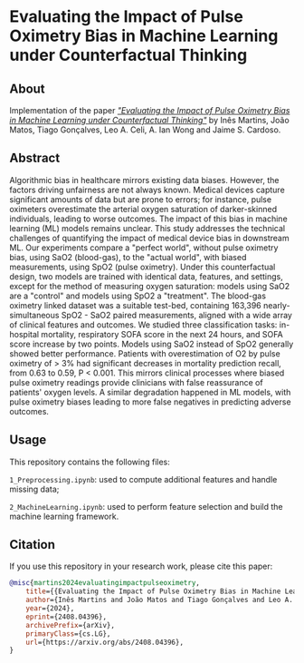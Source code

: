 # Evaluating the Impact of Pulse Oximetry Bias in Machine Learning under Counterfactual Thinking
## About
Implementation of the paper [_"Evaluating the Impact of Pulse Oximetry Bias in Machine Learning under Counterfactual Thinking"_](https://arxiv.org/abs/2408.04396) by Inês Martins, João Matos, Tiago Gonçalves, Leo A. Celi, A. Ian Wong and Jaime S. Cardoso.

## Abstract
Algorithmic bias in healthcare mirrors existing data biases. However, the factors driving unfairness are not always known. Medical devices capture significant amounts of data but are prone to errors; for instance, pulse oximeters overestimate the arterial oxygen saturation of darker-skinned individuals, leading to worse outcomes. The impact of this bias in machine learning (ML) models remains unclear. This study addresses the technical challenges of quantifying the impact of medical device bias in downstream ML. Our experiments compare a "perfect world", without pulse oximetry bias, using SaO2 (blood-gas), to the "actual world", with biased measurements, using SpO2 (pulse oximetry). Under this counterfactual design, two models are trained with identical data, features, and settings, except for the method of measuring oxygen saturation: models using SaO2 are a "control" and models using SpO2 a "treatment". The blood-gas oximetry linked dataset was a suitable test-bed, containing 163,396 nearly-simultaneous SpO2 - SaO2 paired measurements, aligned with a wide array of clinical features and outcomes. We studied three classification tasks: in-hospital mortality, respiratory SOFA score in the next 24 hours, and SOFA score increase by two points. Models using SaO2 instead of SpO2 generally showed better performance. Patients with overestimation of O2 by pulse oximetry of > 3% had significant decreases in mortality prediction recall, from 0.63 to 0.59, P < 0.001. This mirrors clinical processes where biased pulse oximetry readings provide clinicians with false reassurance of patients' oxygen levels. A similar degradation happened in ML models, with pulse oximetry biases leading to more false negatives in predicting adverse outcomes.


## Usage
This repository contains the following files:

`1_Preprocessing.ipynb`: used to compute additional features and handle missing data;

`2_MachineLearning.ipynb`: used to perform feature selection and build the machine learning framework.


## Citation
If you use this repository in your research work, please cite this paper:
```bibtex
@misc{martins2024evaluatingimpactpulseoximetry,
    title={{Evaluating the Impact of Pulse Oximetry Bias in Machine Learning under Counterfactual Thinking}},
    author={Inês Martins and João Matos and Tiago Gonçalves and Leo A. Celi and A. Ian Wong and Jaime S. Cardoso},
    year={2024},
    eprint={2408.04396},
    archivePrefix={arXiv},
    primaryClass={cs.LG},
    url={https://arxiv.org/abs/2408.04396}, 
}
```